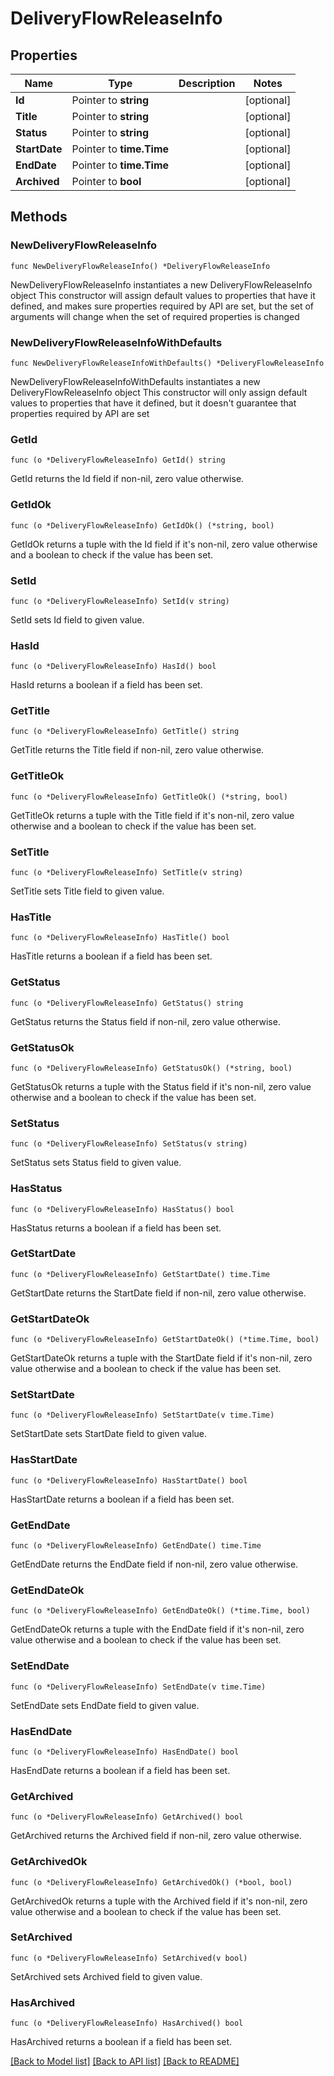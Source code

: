 # DeliveryFlowReleaseInfo

## Properties

Name | Type | Description | Notes
------------ | ------------- | ------------- | -------------
**Id** | Pointer to **string** |  | [optional] 
**Title** | Pointer to **string** |  | [optional] 
**Status** | Pointer to **string** |  | [optional] 
**StartDate** | Pointer to **time.Time** |  | [optional] 
**EndDate** | Pointer to **time.Time** |  | [optional] 
**Archived** | Pointer to **bool** |  | [optional] 

## Methods

### NewDeliveryFlowReleaseInfo

`func NewDeliveryFlowReleaseInfo() *DeliveryFlowReleaseInfo`

NewDeliveryFlowReleaseInfo instantiates a new DeliveryFlowReleaseInfo object
This constructor will assign default values to properties that have it defined,
and makes sure properties required by API are set, but the set of arguments
will change when the set of required properties is changed

### NewDeliveryFlowReleaseInfoWithDefaults

`func NewDeliveryFlowReleaseInfoWithDefaults() *DeliveryFlowReleaseInfo`

NewDeliveryFlowReleaseInfoWithDefaults instantiates a new DeliveryFlowReleaseInfo object
This constructor will only assign default values to properties that have it defined,
but it doesn't guarantee that properties required by API are set

### GetId

`func (o *DeliveryFlowReleaseInfo) GetId() string`

GetId returns the Id field if non-nil, zero value otherwise.

### GetIdOk

`func (o *DeliveryFlowReleaseInfo) GetIdOk() (*string, bool)`

GetIdOk returns a tuple with the Id field if it's non-nil, zero value otherwise
and a boolean to check if the value has been set.

### SetId

`func (o *DeliveryFlowReleaseInfo) SetId(v string)`

SetId sets Id field to given value.

### HasId

`func (o *DeliveryFlowReleaseInfo) HasId() bool`

HasId returns a boolean if a field has been set.

### GetTitle

`func (o *DeliveryFlowReleaseInfo) GetTitle() string`

GetTitle returns the Title field if non-nil, zero value otherwise.

### GetTitleOk

`func (o *DeliveryFlowReleaseInfo) GetTitleOk() (*string, bool)`

GetTitleOk returns a tuple with the Title field if it's non-nil, zero value otherwise
and a boolean to check if the value has been set.

### SetTitle

`func (o *DeliveryFlowReleaseInfo) SetTitle(v string)`

SetTitle sets Title field to given value.

### HasTitle

`func (o *DeliveryFlowReleaseInfo) HasTitle() bool`

HasTitle returns a boolean if a field has been set.

### GetStatus

`func (o *DeliveryFlowReleaseInfo) GetStatus() string`

GetStatus returns the Status field if non-nil, zero value otherwise.

### GetStatusOk

`func (o *DeliveryFlowReleaseInfo) GetStatusOk() (*string, bool)`

GetStatusOk returns a tuple with the Status field if it's non-nil, zero value otherwise
and a boolean to check if the value has been set.

### SetStatus

`func (o *DeliveryFlowReleaseInfo) SetStatus(v string)`

SetStatus sets Status field to given value.

### HasStatus

`func (o *DeliveryFlowReleaseInfo) HasStatus() bool`

HasStatus returns a boolean if a field has been set.

### GetStartDate

`func (o *DeliveryFlowReleaseInfo) GetStartDate() time.Time`

GetStartDate returns the StartDate field if non-nil, zero value otherwise.

### GetStartDateOk

`func (o *DeliveryFlowReleaseInfo) GetStartDateOk() (*time.Time, bool)`

GetStartDateOk returns a tuple with the StartDate field if it's non-nil, zero value otherwise
and a boolean to check if the value has been set.

### SetStartDate

`func (o *DeliveryFlowReleaseInfo) SetStartDate(v time.Time)`

SetStartDate sets StartDate field to given value.

### HasStartDate

`func (o *DeliveryFlowReleaseInfo) HasStartDate() bool`

HasStartDate returns a boolean if a field has been set.

### GetEndDate

`func (o *DeliveryFlowReleaseInfo) GetEndDate() time.Time`

GetEndDate returns the EndDate field if non-nil, zero value otherwise.

### GetEndDateOk

`func (o *DeliveryFlowReleaseInfo) GetEndDateOk() (*time.Time, bool)`

GetEndDateOk returns a tuple with the EndDate field if it's non-nil, zero value otherwise
and a boolean to check if the value has been set.

### SetEndDate

`func (o *DeliveryFlowReleaseInfo) SetEndDate(v time.Time)`

SetEndDate sets EndDate field to given value.

### HasEndDate

`func (o *DeliveryFlowReleaseInfo) HasEndDate() bool`

HasEndDate returns a boolean if a field has been set.

### GetArchived

`func (o *DeliveryFlowReleaseInfo) GetArchived() bool`

GetArchived returns the Archived field if non-nil, zero value otherwise.

### GetArchivedOk

`func (o *DeliveryFlowReleaseInfo) GetArchivedOk() (*bool, bool)`

GetArchivedOk returns a tuple with the Archived field if it's non-nil, zero value otherwise
and a boolean to check if the value has been set.

### SetArchived

`func (o *DeliveryFlowReleaseInfo) SetArchived(v bool)`

SetArchived sets Archived field to given value.

### HasArchived

`func (o *DeliveryFlowReleaseInfo) HasArchived() bool`

HasArchived returns a boolean if a field has been set.


[[Back to Model list]](../README.md#documentation-for-models) [[Back to API list]](../README.md#documentation-for-api-endpoints) [[Back to README]](../README.md)


